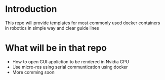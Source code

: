 # Introduction
This repo will provide templates for most commonly used docker containers in robotics in simple way and clear guide lines
# What will be in that repo
- How to open GUI appliction to be rendered in Nvidia GPU
- Use micro-ros using serial communtication using docker
- More comming soon